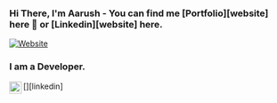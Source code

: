 ### Hi There, I'm Aarush - You can find me [Portfolio][website] here 👋 or [Linkedin][website] here.
[![Website](https://img.shields.io/website?label=codeSTACKr.com&style=for-the-badge&url=https://www.linkedin.com/in/aarush-thapa/.com)](https://www.linkedin.com/in/aarush-thapa/)

### I am a Developer.

[<img align="left" alt="LinkedIn | LinkedIn" width="22px" src="https://cdn.jsdelivr.net/npm/simple-icons@v3/icons/linkedin.svg" />][linkedin]
